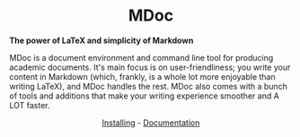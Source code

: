 <h1 align="center">MDoc</h1>

**The power of LaTeX and simplicity of Markdown**

MDoc is a document environment and command line tool for producing academic documents. It's main focus is on user-friendliness; you write your content in Markdown (which, frankly, is a whole lot more enjoyable than writing LaTeX), and MDoc handles the rest. MDoc also comes with a bunch of tools and additions that make your writing experience smoother and A LOT faster.

<!-- > It is time for academic writing to step out of it's archaic ways and into the modern world. LaTeX - for all it's greatness - is simply too complex and unreadable to be the face of academia. We can do better. -->

<p align="center"><a href="https://kmaasrud.com/mdoc/installing">Installing</a> - <a href="https://kmaasrud.com/mdoc">Documentation</a></p>
